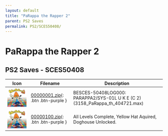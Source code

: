 ```yaml
---
layout: default
title: "PaRappa the Rapper 2"
parent: PS2 Saves
permalink: PS2/SCES50408/
---
```

# PaRappa the Rapper 2

## PS2 Saves - SCES50408

| Icon | Filename | Description |
|------|----------|-------------|
| ![PaRappa the Rapper 2](icon0.png) | [00000001.zip](00000001.zip){: .btn .btn-purple } | BESCES-50408LOG000: PARAPPA2/SYS-01L U K E (C 2) (3158_PaRappa_th_404721.max) |
| ![PaRappa the Rapper 2](icon0.png) | [00000100.zip](00000100.zip){: .btn .btn-purple } | All Levels Complete, Yellow Hat Aquired, Doghouse Unlocked. |
